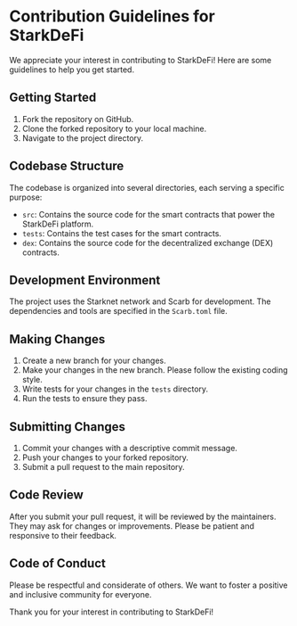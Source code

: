 # Contribution Guidelines for StarkDeFi

We appreciate your interest in contributing to StarkDeFi! Here are some guidelines to help you get started.

## Getting Started

1. Fork the repository on GitHub.
2. Clone the forked repository to your local machine.
3. Navigate to the project directory.

## Codebase Structure

The codebase is organized into several directories, each serving a specific purpose:

- `src`: Contains the source code for the smart contracts that power the StarkDeFi platform.
- `tests`: Contains the test cases for the smart contracts.
- `dex`: Contains the source code for the decentralized exchange (DEX) contracts.

## Development Environment

The project uses the Starknet network and Scarb for development. The dependencies and tools are specified in the `Scarb.toml` file.

## Making Changes

1. Create a new branch for your changes.
2. Make your changes in the new branch. Please follow the existing coding style.
3. Write tests for your changes in the `tests` directory.
4. Run the tests to ensure they pass.

## Submitting Changes

1. Commit your changes with a descriptive commit message.
2. Push your changes to your forked repository.
3. Submit a pull request to the main repository.

## Code Review

After you submit your pull request, it will be reviewed by the maintainers. They may ask for changes or improvements. Please be patient and responsive to their feedback.

## Code of Conduct

Please be respectful and considerate of others. We want to foster a positive and inclusive community for everyone.

Thank you for your interest in contributing to StarkDeFi!
